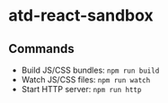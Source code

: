 # atd-react-sandbox

## Commands
- Build JS/CSS bundles: `npm run build`
- Watch JS/CSS files: `npm run watch`
- Start HTTP server: `npm run http`